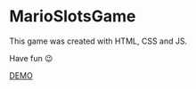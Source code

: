 # MarioSlotsGame

This game was created with HTML, CSS and JS.

Have fun 😉

[DEMO](https://alexbardyshev.github.io/MarioSlotsGame/)
